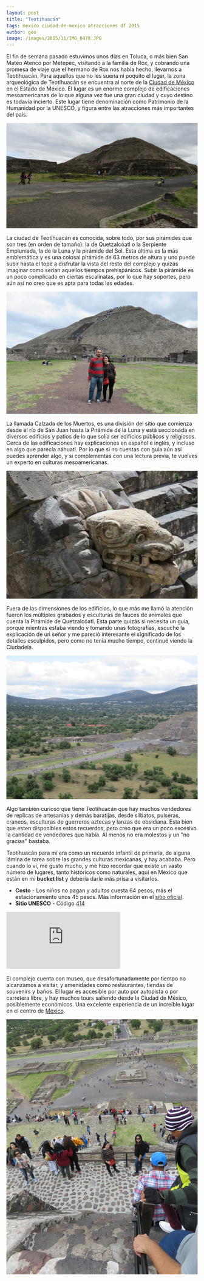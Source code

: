 ```yaml
---
layout: post
title: "Teotihuacán"
tags: mexico ciudad-de-mexico atracciones df 2015
author: geo
image: /images/2015/11/IMG_0478.JPG
---
```


El fin de semana pasado estuvimos unos días en Toluca, o más bien San Mateo Atenco por Metepec, visitando a la familia de Rox, y cobrando una promesa de viaje que el hermano de Rox nos había hecho, llevarnos a Teotihuacán. Para aquellos que no les suena ni poquito el lugar, la zona arqueológica de Teotihuacán se encuentra al norte de la [Ciudad de México](/tag/df) en el Estado de México. El lugar es un enorme complejo de edificaciones mesoamericanas de lo que alguna vez fue una gran ciudad y cuyo destino es todavía incierto. Este lugar tiene denominación como Patrimonio de la Humanidad por la UNESCO, y figura entre las atracciones más importantes del país.

![Pirámide del Sol](/images/2015/11/IMG_0566.JPG)

La ciudad de Teotihuacán es conocida, sobre todo, por sus pirámides que son tres (en orden de tamaño): la de Quetzalcóatl o la Serpiente Emplumada, la de la Luna y la pirámide del Sol. Esta última es la más emblemática y es una colosal pirámide de 63 metros de altura y uno puede subir hasta el tope a disfrutar la vista del resto del complejo y quizás imaginar como serían aquellos tiempos prehispánicos. Subir la pirámide es un poco complicado en ciertas escalinatas, por lo que hay soportes, pero aún así no creo que es apta para todas las edades.

![Como diria Rox, la del recuerdo](/images/2015/11/IMG_0579.JPG)

La llamada Calzada de los Muertos, es una división del sitio que comienza desde el río de San Juan hasta la Pirámide de la Luna y está seccionada en diversos edificios y patios de lo que solía ser edificios públicos y religiosos. Cerca de las edificaciones hay explicaciones en español e inglés, y incluso en algo que parecía náhuatl. Por lo que si no cuentas con guía aún así puedes aprender algo, y si complementas con una lectura previa, te vuelves un experto en culturas mesoamericanas.

![Cabeza tallada en la pirámide de la Serpiente Emplumada](/images/2015/11/IMG_0533.JPG)

Fuera de las dimensiones de los edificios, lo que más me llamó la atención fueron los múltiples grabados y esculturas de fauces de animales que cuenta la Pirámide de Quetzalcóatl. Esta parte quizás si necesita un guía, porque mientras estaba viendo y tomando unas fotografías, escuche la explicación de un señor y me pareció interesante el significado de los detalles esculpidos, pero como no tenía mucho tiempo, continué viendo la Ciudadela.

![Pirámide de la Luna a la distancia](/images/2015/11/IMG_0607.JPG)

Algo también curioso que tiene Teotihuacán que hay muchos vendedores de replicas de artesanías y demás baratijas, desde silbatos, pulseras, craneos, esculturas de guerreros aztecas y lanzas de obsidiana. Esta bien que esten disponibles estos recuerdos, pero creo que era un poco excesivo la cantidad de vendedores que había. Al menos no era molestos y un "no gracias" bastaba.

Teotihuacán para mí era como un recuerdo infantil de primaria, de alguna lámina de tarea sobre las grandes culturas mexicanas, y hay acababa. Pero cuando lo vi, me gusto mucho, y me hizo recordar que existe un vasto número de lugares, tanto históricos como naturales, aquí en México que están en mi **bucket list** y debería darle más prisa a visitarlos.

* **Costo** - Los niños no pagan y adultos cuesta 64 pesos, más el estacionamiento unos 45 pesos. Más información en el [sitio oficial](http://www.teotihuacan.inah.gob.mx/).
* **Sitio UNESCO** - Código [414](http://whc.unesco.org/en/list/414)

<div class="embed-responsive embed-responsive-16by9">
<iframe src="https://www.google.com/maps/embed?pb=!1m18!1m12!1m3!1d15026.582132093026!2d-98.86267387822471!3d19.685122471805666!2m3!1f0!2f0!3f0!3m2!1i1024!2i768!4f13.1!3m3!1m2!1s0x0000000000000000%3A0x66c26479f83a004e!2sLa+Ciudadela!5e0!3m2!1sen!2smx!4v1448056327979" class="embed-responsive-item"  frameborder="0" style="border:0" allowfullscreen></iframe>
</div>

El complejo cuenta con museo, que desafortunadamente por tiempo no alcanzamos a visitar, y amenidades como restaurantes, tiendas de souvenirs y baños. El lugar es accesible por auto por autopista o por carretera libre, y hay muchos tours saliendo desde la Ciudad de México, posiblemente económicos. Una excelente experiencia de un increíble lugar en el centro de [México](/tag/mexico).

![Rox esperandome a bajar](/images/2015/11/IMG_0610.JPG)
